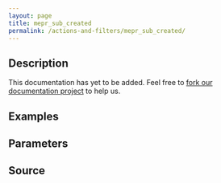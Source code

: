 ```yaml
---
layout: page
title: mepr_sub_created
permalink: /actions-and-filters/mepr_sub_created/
---
```


## Description

This documentation has yet to be added. Feel free to [fork our documentation project](https://github.com/caseproof/memberpress-docs) to help us.

## Examples


## Parameters


## Source

